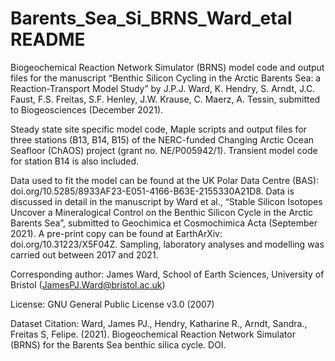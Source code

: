 # Barents_Sea_Si_BRNS_Ward_etal README

Biogeochemical Reaction Network Simulator (BRNS) model code and output files for the manuscript “Benthic Silicon Cycling in the Arctic Barents Sea: a Reaction-Transport Model Study” by J.P.J. Ward, K. Hendry, S. Arndt, J.C. Faust, F.S. Freitas, S.F. Henley, J.W. Krause, C. Maerz, A. Tessin, submitted to Biogeosciences (December 2021).

Steady state site specific model code, Maple scripts and output files for three stations (B13, B14, B15) of the NERC-funded Changing Arctic Ocean Seafloor (ChAOS) project (grant no. NE/P005942/1). Transient model code for station B14 is also included.

Data used to fit the model can be found at the UK Polar Data Centre (BAS): doi.org/10.5285/8933AF23-E051-4166-B63E-2155330A21D8. Data is discussed in detail in the manuscript by Ward et al., “Stable Silicon Isotopes Uncover a Mineralogical Control on the Benthic Silicon Cycle in the Arctic Barents Sea”, submitted to Geochimica et Cosmochimica Acta (September 2021). A pre-print copy can be found at EarthArXiv: doi.org/10.31223/X5F04Z. Sampling, laboratory analyses and modelling was carried out between 2017 and 2021.

Corresponding author: James Ward, School of Earth Sciences, University of Bristol (JamesPJ.Ward@bristol.ac.uk)

License: GNU General Public License v3.0 (2007)

Dataset Citation:
Ward, James PJ., Hendry, Katharine R., Arndt, Sandra., Freitas S, Felipe. (2021). Biogeochemical Reaction Network Simulator (BRNS) for the Barents Sea benthic silica cycle. DOI.
